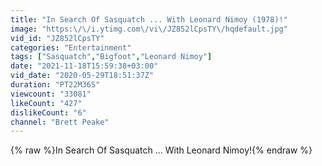 ```yaml
---
title: "In Search Of Sasquatch ... With Leonard Nimoy (1978)!"
image: "https:\/\/i.ytimg.com\/vi\/JZ852lCpsTY\/hqdefault.jpg"
vid_id: "JZ852lCpsTY"
categories: "Entertainment"
tags: ["Sasquatch","Bigfoot","Leonard Nimoy"]
date: "2021-11-18T15:59:38+03:00"
vid_date: "2020-05-29T18:51:37Z"
duration: "PT22M36S"
viewcount: "33081"
likeCount: "427"
dislikeCount: "6"
channel: "Brett Peake"
---
```

{% raw %}In Search Of Sasquatch ... With Leonard Nimoy!{% endraw %}

